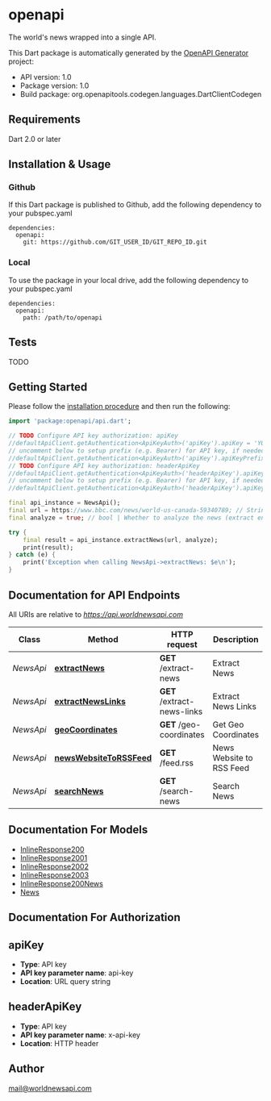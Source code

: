# openapi
The world's news wrapped into a single API.

This Dart package is automatically generated by the [OpenAPI Generator](https://openapi-generator.tech) project:

- API version: 1.0
- Package version: 1.0
- Build package: org.openapitools.codegen.languages.DartClientCodegen

## Requirements

Dart 2.0 or later

## Installation & Usage

### Github
If this Dart package is published to Github, add the following dependency to your pubspec.yaml
```
dependencies:
  openapi:
    git: https://github.com/GIT_USER_ID/GIT_REPO_ID.git
```

### Local
To use the package in your local drive, add the following dependency to your pubspec.yaml
```
dependencies:
  openapi:
    path: /path/to/openapi
```

## Tests

TODO

## Getting Started

Please follow the [installation procedure](#installation--usage) and then run the following:

```dart
import 'package:openapi/api.dart';

// TODO Configure API key authorization: apiKey
//defaultApiClient.getAuthentication<ApiKeyAuth>('apiKey').apiKey = 'YOUR_API_KEY';
// uncomment below to setup prefix (e.g. Bearer) for API key, if needed
//defaultApiClient.getAuthentication<ApiKeyAuth>('apiKey').apiKeyPrefix = 'Bearer';
// TODO Configure API key authorization: headerApiKey
//defaultApiClient.getAuthentication<ApiKeyAuth>('headerApiKey').apiKey = 'YOUR_API_KEY';
// uncomment below to setup prefix (e.g. Bearer) for API key, if needed
//defaultApiClient.getAuthentication<ApiKeyAuth>('headerApiKey').apiKeyPrefix = 'Bearer';

final api_instance = NewsApi();
final url = https://www.bbc.com/news/world-us-canada-59340789; // String | The url of the news.
final analyze = true; // bool | Whether to analyze the news (extract entities etc.)

try {
    final result = api_instance.extractNews(url, analyze);
    print(result);
} catch (e) {
    print('Exception when calling NewsApi->extractNews: $e\n');
}

```

## Documentation for API Endpoints

All URIs are relative to *https://api.worldnewsapi.com*

Class | Method | HTTP request | Description
------------ | ------------- | ------------- | -------------
*NewsApi* | [**extractNews**](doc\/NewsApi.md#extractnews) | **GET** /extract-news | Extract News
*NewsApi* | [**extractNewsLinks**](doc\/NewsApi.md#extractnewslinks) | **GET** /extract-news-links | Extract News Links
*NewsApi* | [**geoCoordinates**](doc\/NewsApi.md#geocoordinates) | **GET** /geo-coordinates | Get Geo Coordinates
*NewsApi* | [**newsWebsiteToRSSFeed**](doc\/NewsApi.md#newswebsitetorssfeed) | **GET** /feed.rss | News Website to RSS Feed
*NewsApi* | [**searchNews**](doc\/NewsApi.md#searchnews) | **GET** /search-news | Search News


## Documentation For Models

 - [InlineResponse200](doc\/InlineResponse200.md)
 - [InlineResponse2001](doc\/InlineResponse2001.md)
 - [InlineResponse2002](doc\/InlineResponse2002.md)
 - [InlineResponse2003](doc\/InlineResponse2003.md)
 - [InlineResponse200News](doc\/InlineResponse200News.md)
 - [News](doc\/News.md)


## Documentation For Authorization


## apiKey

- **Type**: API key
- **API key parameter name**: api-key
- **Location**: URL query string

## headerApiKey

- **Type**: API key
- **API key parameter name**: x-api-key
- **Location**: HTTP header


## Author

mail@worldnewsapi.com

